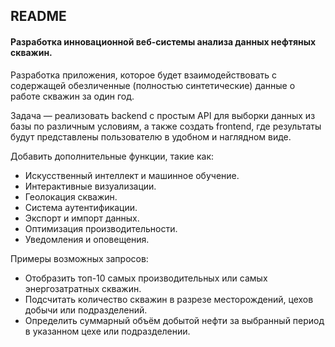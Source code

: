 ## README ##

#### Разработка инновационной веб-системы анализа данных нефтяных скважин. ####

Разработка приложения, которое будет взаимодействовать с содержащей обезличенные (полностью синтетические) данные о работе скважин за один год.

Задача — реализовать backend с простым API для выборки данных из базы по различным
условиям, а также создать frontend, где результаты будут представлены пользователю в удобном и наглядном виде. 

Добавить дополнительные функции, такие как:
* Искусственный интеллект и машинное обучение.
* Интерактивные визуализации.
* Геолокация скважин.
* Система аутентификации.
* Экспорт и импорт данных.
* Оптимизация производительности.
* Уведомления и оповещения.

Примеры возможных запросов:
- Отобразить топ-10 самых производительных или самых энергозатратных скважин.
- Подсчитать количество скважин в разрезе месторождений, цехов добычи или подразделений.
- Определить суммарный объём добытой нефти за выбранный период в указанном цехе или
подразделении.